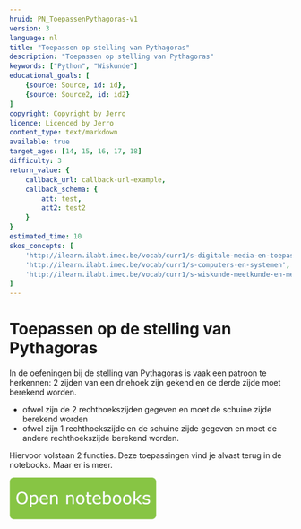 ```yaml
---
hruid: PN_ToepassenPythagoras-v1
version: 3
language: nl
title: "Toepassen op stelling van Pythagoras"
description: "Toepassen op stelling van Pythagoras"
keywords: ["Python", "Wiskunde"]
educational_goals: [
    {source: Source, id: id}, 
    {source: Source2, id: id2}
]
copyright: Copyright by Jerro
licence: Licenced by Jerro
content_type: text/markdown
available: true
target_ages: [14, 15, 16, 17, 18]
difficulty: 3
return_value: {
    callback_url: callback-url-example,
    callback_schema: {
        att: test,
        att2: test2
    }
}
estimated_time: 10
skos_concepts: [
    'http://ilearn.ilabt.imec.be/vocab/curr1/s-digitale-media-en-toepassingen', 
    'http://ilearn.ilabt.imec.be/vocab/curr1/s-computers-en-systemen', 
    'http://ilearn.ilabt.imec.be/vocab/curr1/s-wiskunde-meetkunde-en-metend-rekenen'
]
---
```

# Toepassen op de stelling van Pythagoras

In de oefeningen bij de stelling van Pythagoras is vaak een patroon te herkennen: 2 zijden van een driehoek zijn gekend en de derde zijde moet berekend worden.
* ofwel zijn de 2 rechthoekszijden gegeven en moet de schuine zijde berekend worden
* ofwel zijn 1 rechthoekszijde en de schuine zijde gegeven en moet de andere rechthoekszijde berekend worden.

Hiervoor volstaan 2 functies. Deze toepassingen vind je alvast terug in de notebooks. Maar er is meer.

[![](embed/Knop.png "Knop")](https://kiks.ilabt.imec.be/jupyterhub/?id=0503 "Notebooks Pythagoras")


